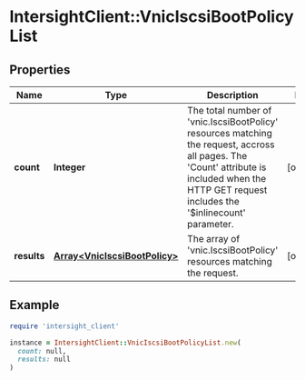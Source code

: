 # IntersightClient::VnicIscsiBootPolicyList

## Properties

| Name | Type | Description | Notes |
| ---- | ---- | ----------- | ----- |
| **count** | **Integer** | The total number of &#39;vnic.IscsiBootPolicy&#39; resources matching the request, accross all pages. The &#39;Count&#39; attribute is included when the HTTP GET request includes the &#39;$inlinecount&#39; parameter. | [optional] |
| **results** | [**Array&lt;VnicIscsiBootPolicy&gt;**](VnicIscsiBootPolicy.md) | The array of &#39;vnic.IscsiBootPolicy&#39; resources matching the request. | [optional] |

## Example

```ruby
require 'intersight_client'

instance = IntersightClient::VnicIscsiBootPolicyList.new(
  count: null,
  results: null
)
```

